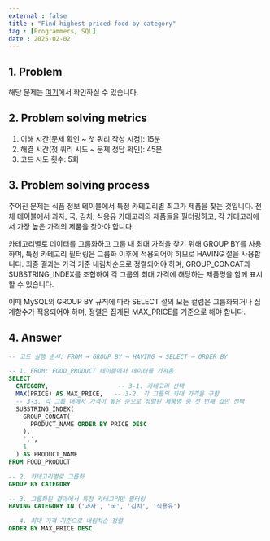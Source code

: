 ```yaml
---
external : false
title : "Find highest priced food by category"
tag : [Programmers, SQL]
date : 2025-02-02
---
```


## 1. Problem

해당 문제는 [여기](https://school.programmers.co.kr/learn/courses/30/lessons/131116)에서 확인하실 수 있습니다.

## 2. Problem solving metrics

1. 이해 시간(문제 확인 ~ 첫 쿼리 작성 시점): 15분
2. 해결 시간(첫 쿼리 시도 ~ 문제 정답 확인): 45분
3. 코드 시도 횟수: 5회

## 3. Problem solving process

주어진 문제는 식품 정보 테이블에서 특정 카테고리별 최고가 제품을 찾는 것입니다. 전체 테이블에서 과자, 국, 김치, 식용유 카테고리의 제품들을 필터링하고, 각 카테고리에서 가장 높은 가격의 제품을 찾아야 합니다.

카테고리별로 데이터를 그룹화하고 그룹 내 최대 가격을 찾기 위해 GROUP BY를 사용하며, 특정 카테고리 필터링은 그룹화 이후에 적용되어야 하므로 HAVING 절을 사용합니다. 최종 결과는 가격 기준 내림차순으로 정렬되어야 하며, GROUP_CONCAT과 SUBSTRING_INDEX를 조합하여 각 그룹의 최대 가격에 해당하는 제품명을 함께 표시할 수 있습니다.

이때 MySQL의 GROUP BY 규칙에 따라 SELECT 절의 모든 컬럼은 그룹화되거나 집계함수가 적용되어야 하며, 정렬은 집계된 MAX_PRICE를 기준으로 해야 합니다.

## 4. Answer

```sql
-- 코드 실행 순서: FROM → GROUP BY → HAVING → SELECT → ORDER BY

-- 1. FROM: FOOD_PRODUCT 테이블에서 데이터를 가져옴
SELECT 
  CATEGORY,                   -- 3-1. 카테고리 선택
  MAX(PRICE) AS MAX_PRICE,   -- 3-2. 각 그룹의 최대 가격을 구함
  -- 3-3. 각 그룹 내에서 가격이 높은 순으로 정렬된 제품명 중 첫 번째 값만 선택
  SUBSTRING_INDEX(
    GROUP_CONCAT(
      PRODUCT_NAME ORDER BY PRICE DESC
    ), 
    ',', 
    1
  ) AS PRODUCT_NAME
FROM FOOD_PRODUCT

-- 2. 카테고리별로 그룹화
GROUP BY CATEGORY

-- 3. 그룹화된 결과에서 특정 카테고리만 필터링
HAVING CATEGORY IN ('과자', '국', '김치', '식용유')

-- 4. 최대 가격 기준으로 내림차순 정렬
ORDER BY MAX_PRICE DESC
```
